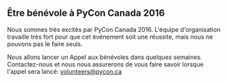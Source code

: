 ## Être bénévole à PyCon Canada 2016

Nous sommes très excités par PyCon Canada 2016. L'équipe d'organisation travaille très fort pour que cet événement soit une réussite, mais nous ne pouvons pas le faire seuls.

Nous allons lancer un Appel aux bénévoles dans quelques semaines. Contactez-nous et nous nous assurerons de vous faire savoir lorsque l'appel sera lancé: <volunteers@pycon.ca>
